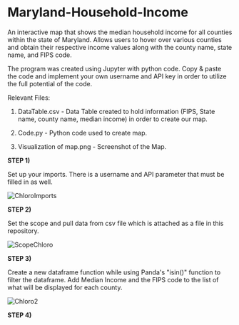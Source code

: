 # Maryland-Household-Income
An interactive map that shows the median household income for all counties within the state of Maryland. Allows users to hover over various counties and obtain their respective income values along with the county name, state name, and FIPS code. 

The program was created using Jupyter with python code. Copy & paste the code and implement your own username and API key in order to utilize the full potential of the code.

Relevant Files:
1) DataTable.csv - Data Table created to hold information (FIPS, State name, county name, median income) in order to create our map.

2) Code.py - Python code used to create map.

3) Visualization of map.png - Screenshot of the Map.


**STEP 1)**

Set up your imports. There is a username and API parameter that must be filled in as well.

![ChloroImports](https://user-images.githubusercontent.com/60532479/82475375-68ac8800-9a9a-11ea-9c1a-9cbe0546d334.png)


**STEP 2)**

Set the scope and pull data from csv file which is attached as a file in this repository.

![ScopeChloro](https://user-images.githubusercontent.com/60532479/82477114-f7ba9f80-9a9c-11ea-9e92-37eefed67757.png)


**STEP 3)**

Create a new dataframe function while using Panda's "isin()" function to filter the dataframe. Add Median Income and the FIPS code to the list of what will be displayed for each county.

![Chloro2](https://user-images.githubusercontent.com/60532479/82478304-bc20d500-9a9e-11ea-919a-0b157666d592.png)


**STEP 4)**







